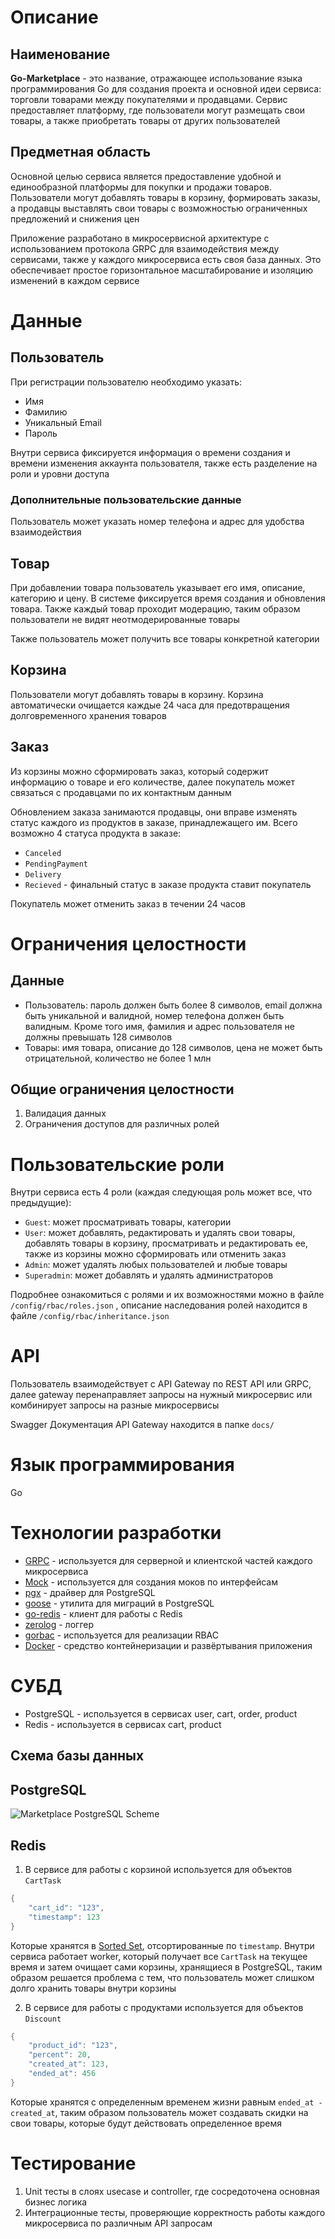 # Описание
## Наименование
**Go-Marketplace** - это название, отражающее использование языка программирования Go для создания проекта и основной идеи сервиса: торговли товарами между покупателями и продавцами. Сервис предоставляет платформу, где пользователи могут размещать свои товары, а также приобретать товары от других пользователей

## Предметная область
Основной целью сервиса является предоставление удобной и единообразной платформы для покупки и продажи товаров. Пользователи могут добавлять товары в корзину, формировать заказы, а продавцы выставлять свои товары с возможностью ограниченных предложений и снижения цен

Приложение разработано в микросервисной архитектуре с использованием протокола GRPC для взаимодействия между сервисами, также у каждого микросервиса есть своя база данных. Это обеспечивает простое горизонтальное масштабирование и изоляцию изменений в каждом сервисе

# Данные
## Пользователь
При регистрации пользователю необходимо указать:
- Имя
- Фамилию
- Уникальный Email
- Пароль

Внутри сервиса фиксируется информация о времени создания и времени изменения аккаунта пользователя, также есть разделение на роли и уровни доступа
### Дополнительные пользовательские данные
Пользователь может указать номер телефона и адрес для удобства взаимодействия

## Товар
При добавлении товара пользователь указывает его имя, описание, категорию и цену. В системе фиксируется время создания и обновления товара. Также каждый товар проходит модерацию, таким образом пользователи не видят неотмодерированные товары

Также пользователь может получить все товары конкретной категории

## Корзина
Пользователи могут добавлять товары в корзину. Корзина автоматически очищается каждые 24 часа для предотвращения долговременного хранения товаров

## Заказ
Из корзины можно сформировать заказ, который содержит информацию о товаре и его количестве, далее покупатель может связаться с продавцами по их контактным данным

Обновлением заказа занимаются продавцы, они вправе изменять статус каждого из продуктов в заказе, принадлежащего им. Всего возможно 4 статуса продукта в заказе:
- `Canceled`
- `PendingPayment`
- `Delivery`
- `Recieved` - финальный статус в заказе продукта ставит покупатель

Покупатель может отменить заказ в течении 24 часов

# Ограничения целостности
## Данные
- Пользователь: пароль должен быть более 8 символов, email должна быть уникальной и валидной, номер телефона должен быть валидным. Кроме того имя, фамилия и адрес пользователя не должны превышать 128 символов
- Товары: имя товара, описание до 128 символов, цена не может быть отрицательной, количество не более 1 млн
## Общие ограничения целостности
1. Валидация данных
2. Ограничения доступов для различных ролей

# Пользовательские роли
Внутри сервиса есть 4 роли (каждая следующая роль может все, что предыдущие):
- `Guest`: может просматривать товары, категории
- `User`: может добавлять, редактировать и удалять свои товары, добавлять товары в корзину, просматривать и редактировать ее, также из корзины можно сформировать или отменить заказ
- `Admin`: может удалять любых пользователей и любые товары
- `Superadmin`: может добавлять и удалять администраторов

Подробнее ознакомиться с ролями и их возможностями можно в файле `/config/rbac/roles.json`  , описание наследования ролей находится в файле `/config/rbac/inheritance.json`

# API
Пользователь взаимодействует с API Gateway по REST API или GRPC, далее gateway перенаправляет запросы на нужный микросервис или комбинирует запросы на разные микросервисы

Swagger Документация API Gateway находится в папке `docs/`

# Язык программирования
Go

# Технологии разработки
- [GRPC](https://github.com/grpc/grpc-go) - используется для серверной и клиентской частей каждого микросервиса
- [Mock](https://github.com/golang/mock) - используется для создания моков по интерфейсам
- [pgx](https://github.com/jackc/pgx) - драйвер для PostgreSQL
- [goose](https://github.com/pressly/goose) - утилита для миграций в PostgreSQL
- [go-redis](https://github.com/redis/go-redis) - клиент для работы с Redis
- [zerolog](https://github.com/rs/zerolog) - логгер
- [gorbac](https://github.com/mikespook/gorbac) - используется для реализации RBAC
- [Docker](https://www.docker.com/) - средство контейнеризации и развёртывания приложения

# СУБД
- PostgreSQL - используется в сервисах user, cart, order, product
- Redis - используется в сервисах cart, product

## Схема базы данных
## PostgreSQL
![Marketplace PostgreSQL Scheme](./Marketplace.png)

## Redis
1. В сервисе для работы с корзиной используется для объектов `CartTask`
```go
{
	"cart_id": "123",
	"timestamp": 123
}
```

Которые хранятся в [Sorted Set](https://redis.io/docs/data-types/sorted-sets/), отсортированные по `timestamp`. Внутри сервиса работает worker, который получает все `CartTask` на текущее время и затем очищает сами корзины, хранящиеся в PostgreSQL, таким образом решается проблема с тем, что пользователь может слишком долго хранить товары внутри корзины

2. В сервисе для работы с продуктами используется для объектов `Discount`
```go
{
	"product_id": "123",
	"percent": 20,
	"created_at": 123,
	"ended_at": 456
}
```

Которые хранятся с определенным временем жизни равным `ended_at - created_at`, таким образом пользователь может создавать скидки на свои товары, которые будут действовать определенное время

# Тестирование
1. Unit тесты в слоях usecase и controller, где сосредоточена основная бизнес логика
2. Интеграционные тесты, проверяющие корректность работы каждого микросервиса по различным API запросам